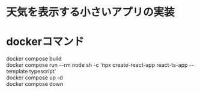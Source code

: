 # 天気を表示する小さいアプリの実装

# dockerコマンド
docker compose build  
docker compose run --rm node sh -c 'npx create-react-app react-ts-app --template typescript'  
docker compose up -d  
docker compose down  
